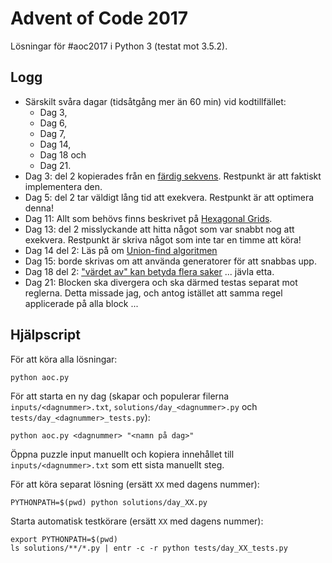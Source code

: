 Advent of Code 2017
===================

Lösningar för #aoc2017 i Python 3 (testat mot 3.5.2).


Logg
----

 * Särskilt svåra dagar (tidsåtgång mer än 60 min) vid kodtillfället:
   * Dag 3,
   * Dag 6,
   * Dag 7,
   * Dag 14,
   * Dag 18 och
   * Dag 21.
 * Dag 3: del 2 kopierades från en [färdig sekvens](https://oeis.org/A141481). Restpunkt är att faktiskt
   implementera den.
 * Dag 5: del 2 tar väldigt lång tid att exekvera. Restpunkt är att optimera denna!
 * Dag 11: Allt som behövs finns beskrivet på
   [Hexagonal Grids](https://www.redblobgames.com/grids/hexagons/).
 * Dag 13: del 2 misslyckande att hitta något som var snabbt nog att exekvera. 
   Restpunkt är skriva något som inte tar en timme att köra!
 * Dag 14 del 2: Läs på om [Union-find algoritmen](https://en.wikipedia.org/wiki/Disjoint-set_data_structure)
 * Dag 15: borde skrivas om att använda generatorer för att snabbas upp.
 * Dag 18 del 2: ["värdet av" kan betyda flera saker](https://www.reddit.com/r/adventofcode/comments/7kj35s/2017_day_18_solutions/dreth75/) ... jävla etta.
 * Dag 21: Blocken ska divergera och ska därmed testas separat mot reglerna. Detta missade jag, och antog istället att samma regel applicerade på alla block ...


Hjälpscript
-----------

För att köra alla lösningar:

    python aoc.py
    

För att starta en ny dag (skapar och populerar filerna `inputs/<dagnummer>.txt`, `solutions/day_<dagnummer>.py` och
`tests/day_<dagnummer>_tests.py`):

    python aoc.py <dagnummer> "<namn på dag>"

Öppna puzzle input manuellt och kopiera innehållet till `inputs/<dagnummer>.txt` som ett sista manuellt steg.


För att köra separat lösning (ersätt `XX` med dagens nummer):

    PYTHONPATH=$(pwd) python solutions/day_XX.py

    
Starta automatisk testkörare (ersätt `XX` med dagens nummer):

    export PYTHONPATH=$(pwd)
    ls solutions/**/*.py | entr -c -r python tests/day_XX_tests.py
